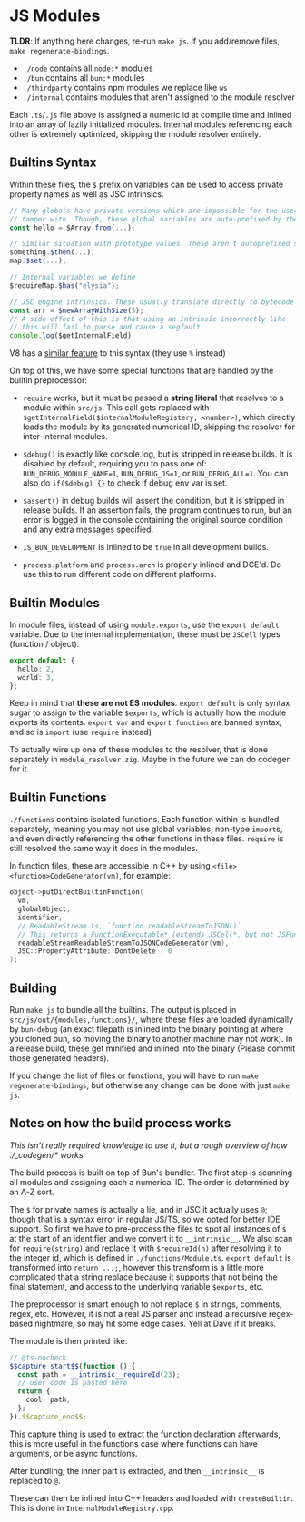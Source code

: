 # JS Modules

**TLDR**: If anything here changes, re-run `make js`. If you add/remove files, `make regenerate-bindings`.

- `./node` contains all `node:*` modules
- `./bun` contains all `bun:*` modules
- `./thirdparty` contains npm modules we replace like `ws`
- `./internal` contains modules that aren't assigned to the module resolver

Each `.ts`/`.js` file above is assigned a numeric id at compile time and inlined into an array of lazily initialized modules. Internal modules referencing each other is extremely optimized, skipping the module resolver entirely.

## Builtins Syntax

Within these files, the `$` prefix on variables can be used to access private property names as well as JSC intrinsics.

```ts
// Many globals have private versions which are impossible for the user to
// tamper with. Though, these global variables are auto-prefixed by the bundler.
const hello = $Array.from(...);

// Similar situation with prototype values. These aren't autoprefixed since it depends on type.
something.$then(...);
map.$set(...);

// Internal variables we define
$requireMap.$has("elysia");

// JSC engine intrinsics. These usually translate directly to bytecode instructions.
const arr = $newArrayWithSize(5);
// A side effect of this is that using an intrinsic incorrectly like
// this will fail to parse and cause a segfault.
console.log($getInternalField)
```

V8 has a [similar feature](https://v8.dev/blog/embedded-builtins) to this syntax (they use `%` instead)

On top of this, we have some special functions that are handled by the builtin preprocessor:

- `require` works, but it must be passed a **string literal** that resolves to a module within `src/js`. This call gets replaced with `$getInternalField($internalModuleRegistery, <number>)`, which directly loads the module by its generated numerical ID, skipping the resolver for inter-internal modules.

- `$debug()` is exactly like console.log, but is stripped in release builds. It is disabled by default, requiring you to pass one of: `BUN_DEBUG_MODULE_NAME=1`, `BUN_DEBUG_JS=1`, or `BUN_DEBUG_ALL=1`. You can also do `if($debug) {}` to check if debug env var is set.

- `$assert()` in debug builds will assert the condition, but it is stripped in release builds. If an assertion fails, the program continues to run, but an error is logged in the console containing the original source condition and any extra messages specified.

- `IS_BUN_DEVELOPMENT` is inlined to be `true` in all development builds.

- `process.platform` and `process.arch` is properly inlined and DCE'd. Do use this to run different code on different platforms.

## Builtin Modules

In module files, instead of using `module.exports`, use the `export default` variable. Due to the internal implementation, these must be `JSCell` types (function / object).

```ts
export default {
  hello: 2,
  world: 3,
};
```

Keep in mind that **these are not ES modules**. `export default` is only syntax sugar to assign to the variable `$exports`, which is actually how the module exports its contents. `export var` and `export function` are banned syntax, and so is `import` (use `require` instead)

To actually wire up one of these modules to the resolver, that is done separately in `module_resolver.zig`. Maybe in the future we can do codegen for it.

## Builtin Functions

`./functions` contains isolated functions. Each function within is bundled separately, meaning you may not use global variables, non-type `import`s, and even directly referencing the other functions in these files. `require` is still resolved the same way it does in the modules.

In function files, these are accessible in C++ by using `<file><function>CodeGenerator(vm)`, for example:

```cpp
object->putDirectBuiltinFunction(
  vm,
  globalObject,
  identifier,
  // ReadableStream.ts, `function readableStreamToJSON()`
  // This returns a FunctionExecutable* (extends JSCell*, but not JSFunction*).
  readableStreamReadableStreamToJSONCodeGenerator(vm),
  JSC::PropertyAttribute::DontDelete | 0
);
```

## Building

Run `make js` to bundle all the builtins. The output is placed in `src/js/out/{modules,functions}/`, where these files are loaded dynamically by `bun-debug` (an exact filepath is inlined into the binary pointing at where you cloned bun, so moving the binary to another machine may not work). In a release build, these get minified and inlined into the binary (Please commit those generated headers).

If you change the list of files or functions, you will have to run `make regenerate-bindings`, but otherwise any change can be done with just `make js`.

## Notes on how the build process works

_This isn't really required knowledge to use it, but a rough overview of how ./\_codegen/\* works_

The build process is built on top of Bun's bundler. The first step is scanning all modules and assigning each a numerical ID. The order is determined by an A-Z sort.

The `$` for private names is actually a lie, and in JSC it actually uses `@`; though that is a syntax error in regular JS/TS, so we opted for better IDE support. So first we have to pre-process the files to spot all instances of `$` at the start of an identifier and we convert it to `__intrinsic__`. We also scan for `require(string)` and replace it with `$requireId(n)` after resolving it to the integer id, which is defined in `./functions/Module.ts`. `export default` is transformed into `return ...;`, however this transform is a little more complicated that a string replace because it supports that not being the final statement, and access to the underlying variable `$exports`, etc.

The preprocessor is smart enough to not replace `$` in strings, comments, regex, etc. However, it is not a real JS parser and instead a recursive regex-based nightmare, so may hit some edge cases. Yell at Dave if it breaks.

The module is then printed like:

```ts
// @ts-nocheck
$$capture_start$$(function () {
  const path = __intrinsic__requireId(23);
  // user code is pasted here
  return {
    cool: path,
  };
}).$$capture_end$$;
```

This capture thing is used to extract the function declaration afterwards, this is more useful in the functions case where functions can have arguments, or be async functions.

After bundling, the inner part is extracted, and then `__intrinsic__` is replaced to `@`.

These can then be inlined into C++ headers and loaded with `createBuiltin`. This is done in `InternalModuleRegistry.cpp`.
